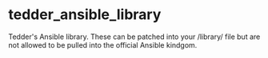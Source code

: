 # tedder_ansible_library
Tedder's Ansible library. These can be patched into your /library/ file but are not allowed to be pulled into the official Ansible kindgom.
